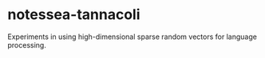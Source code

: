 # notessea-tannacoli
Experiments in using high-dimensional sparse random vectors for language processing.
